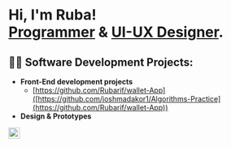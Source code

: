 <h1>Hi, I'm Ruba! <br/><a href="https://github.com/joshmadakor1">Programmer</a> & <a href="linkedin.com/in/ruba-alwadiya-3a2886233">UI-UX Designer</a>.

<h2>👨‍💻 Software Development Projects:</h2>

- <b> Front-End development projects </b>
  - [https://github.com/Rubarif/wallet-App]([https://github.com/joshmadakor1/Algorithms-Practice](https://github.com/Rubarif/wallet-App))
- <b> Design & Prototypes </b>




[<img align="left" alt="Ruba | LinkedIn" width="22px" src="https://cdn.jsdelivr.net/npm/simple-icons@v3/icons/linkedin.svg" />][linkedin]



[linkedin]: linkedin.com/in/ruba-alwadiya-3a2886233
